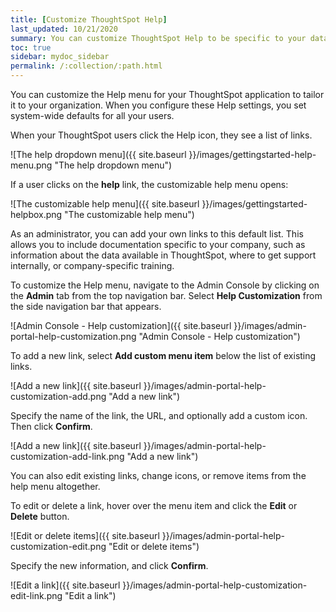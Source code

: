 ```yaml
---
title: [Customize ThoughtSpot Help]
last_updated: 10/21/2020
summary: You can customize ThoughtSpot Help to be specific to your data, examples, and documentation.
toc: true
sidebar: mydoc_sidebar
permalink: /:collection/:path.html
---
```


You can customize the Help menu for your ThoughtSpot application to tailor it to your
organization. When you configure these Help settings, you set system-wide defaults for all your
users.

When your ThoughtSpot users click the Help icon, they see a list of links.

![The help dropdown menu]({{ site.baseurl }}/images/gettingstarted-help-menu.png "The help dropdown menu")

If a user clicks on the **help** link, the customizable help menu opens:

![The customizable help menu]({{ site.baseurl }}/images/gettingstarted-helpbox.png "The customizable help menu")

As an administrator, you can add your own links to this default list. This allows you to
include documentation specific to your company, such as information about the
data available in ThoughtSpot, where to get support internally, or
company-specific training.

To customize the Help menu, navigate to the Admin Console by clicking on the **Admin** tab from the top navigation bar. Select **Help Customization** from the side navigation bar that appears.

![Admin Console - Help customization]({{ site.baseurl }}/images/admin-portal-help-customization.png "Admin Console - Help customization")

To add a new link, select **Add custom menu item** below the list of existing links.

![Add a new link]({{ site.baseurl }}/images/admin-portal-help-customization-add.png "Add a new link")

Specify the name of the link, the URL, and optionally add a custom icon. Then click **Confirm**.

![Add a new link]({{ site.baseurl }}/images/admin-portal-help-customization-add-link.png "Add a new link")

You can also edit existing links, change icons, or remove items from the help menu altogether.

To edit or delete a link, hover over the menu item and click the **Edit** or **Delete** button.

![Edit or delete items]({{ site.baseurl }}/images/admin-portal-help-customization-edit.png "Edit or delete items")

Specify the new information, and click **Confirm**.

![Edit a link]({{ site.baseurl }}/images/admin-portal-help-customization-edit-link.png "Edit a link")
